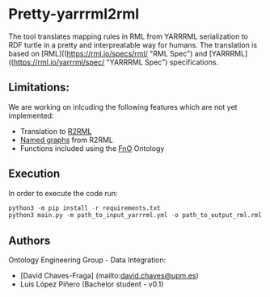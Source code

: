 # Pretty-yarrrml2rml
The tool translates mapping rules in RML from YARRRML serialization to RDF turtle in a pretty and interpreatable way for humans. The translation is based on [RML]((https://rml.io/specs/rml/ "RML Spec") and [YARRRML]((https://rml.io/yarrrml/spec/ "YARRRML Spec") specifications.

## Limitations:
We are working on inlcuding the following features which are not yet implemented:
- Translation to [R2RML](https://www.w3.org/TR/r2rml)
- [Named graphs](https://www.w3.org/TR/r2rml/#named-graphs) from R2RML
- Functions included using the [FnO](https://fno.io/) Ontology

## Execution
In order to execute the code run:
``` python
python3 -m pip install -r requirements.txt
python3 main.py -m path_to_input_yarrrml.yml -o path_to_output_rml.rml
```

## Authors
Ontology Engineering Group - Data Integration:
- [David Chaves-Fraga] (mailto:david.chaves@upm.es)
- Luis López Piñero (Bachelor student - v0.1)



